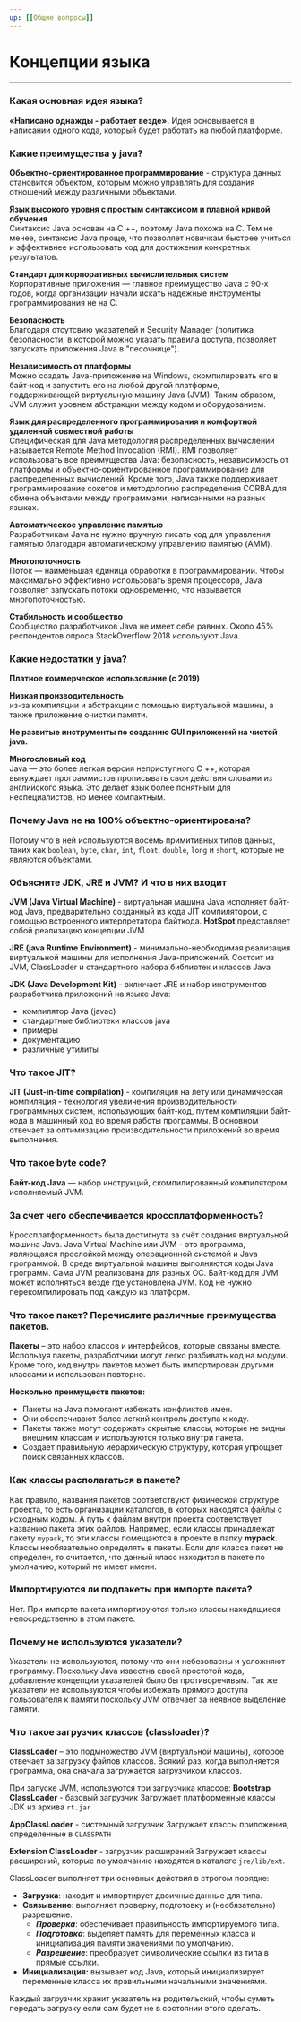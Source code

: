 ```yaml
---
up: [[Общие вопросы]]
---
```

# Концепции языка
---
### Какая основная идея языка?
**«Написано однажды - работает везде».** 
Идея основывается в написании одного кода, который будет работать на любой платформе.

### Какие преимущества у java?
**Объектно-ориентированное программирование** - структура данных становится объектом, которым можно управлять для создания отношений между различными объектами.  
  
**Язык высокого уровня с простым синтаксисом и плавной кривой обучения**  
Синтаксис Java основан на C ++, поэтому Java похожа на C. Тем не менее, синтаксис Java проще, что позволяет новичкам быстрее учиться и эффективнее использовать код для достижения конкретных результатов.  
  
**Стандарт для корпоративных вычислительных систем**  
Корпоративные приложения — главное преимущество Java с 90-х годов, когда организации начали искать надежные инструменты программирования не на C.  
  
**Безопасность**  
Благодаря отсутсвию указателей и Security Manager (политика безопасности, в которой можно указать правила доступа, позволяет запускать приложения Java в "песочнице").  
  
**Независимость от платформы**  
Можно создать Java-приложение на Windows, скомпилировать его в байт-код и запустить его на любой другой платформе, поддерживающей виртуальную машину Java (JVM). Таким образом, JVM служит уровнем абстракции между кодом и оборудованием.  
  
**Язык для распределенного программирования и комфортной удаленной совместной работы**  
Специфическая для Java методология распределенных вычислений называется Remote Method Invocation (RMI). RMI позволяет использовать все преимущества Java: безопасность, независимость от платформы и объектно-ориентированное программирование для распределенных вычислений. Кроме того, Java также поддерживает программирование сокетов и методологию распределения CORBA для обмена объектами между программами, написанными на разных языках.  
  
**Автоматическое управление памятью**  
Разработчикам Java не нужно вручную писать код для управления памятью благодаря автоматическому управлению памятью (AMM).  
  
**Многопоточность**  
Поток — наименьшая единица обработки в программировании. Чтобы максимально эффективно использовать время процессора, Java позволяет запускать потоки одновременно, что называется многопоточностью.  
  
**Стабильность и сообщество**  
Сообщество разработчиков Java не имеет себе равных. Около 45% респондентов опроса StackOverflow 2018 используют Java.

### Какие недостатки у java?
**Платное коммерческое использование (с 2019)**  
  
**Низкая производительность**  
из-за компиляции и абстракции с помощью виртуальной машины, а также приложение очистки памяти.  
  
**Не развитые инструменты по созданию GUI приложений на чистой java.**  
  
**Многословный код**  
Java — это более легкая версия неприступного C ++, которая вынуждает программистов прописывать свои действия словами из английского языка. Это делает язык более понятным для неспециалистов, но менее компактным.

### Почему Java не на 100% объектно-ориентирована?
Потому что в ней используются восемь примитивных типов данных, таких как `boolean`, `byte`, `char`, `int`, `float`, `double`, `long` и `short`, которые не являются объектами.

### Объясните JDK, JRE и JVM? И что в них входит

**JVM (Java Virtual Machine)** - виртуальная машина Java исполняет байт-код Java, предварительно созданный из кода JIT компилятором, с помощью встроенного интерпретатора байткода.
**HotSpot** представляет собой реализацию концепции JVM.

**JRE (java Runtime Environment)** - минимально-необходимая реализация виртуальной машины для исполнения Java-приложений. Состоит из JVM, ClassLoader и стандартного набора библиотек и классов Java

**JDK (Java Development Kit)** - включает JRE и набор инструментов разработчика приложений на языке Java:  
- компилятор Java (javac)  
- стандартные библиотеки классов java  
- примеры  
- документацию  
- различные утилиты

### Что такое JIT?
**JIT (Just-in-time compilation)** - компиляция на лету или динамическая компиляция - технология увеличения производительности программных систем, использующих байт-код, путем компиляции байт-кода в машинный код во время работы программы.
В основном отвечает за оптимизацию производительности приложений во время выполнения.

### Что такое byte code?
**Байт-код Java** — набор инструкций, скомпилированный компилятором, исполняемый JVM.

### За счет чего обеспечивается кроссплатформенность?
Кроссплатформенность была достигнута за счёт создания виртуальной машина Java. Java Virtual Machine или JVM - это программа, являющаяся прослойкой между операционной системой и Java программой. В среде виртуальной машины выполняются коды Java программ. Сама JVM реализована для разных ОС.
Байт-код для JVM может исполняться везде где установлена JVM.
Код не нужно перекомпилировать под каждую из платформ.

### Что такое пакет? Перечислите различные преимущества пакетов.
**Пакеты** – это набор классов и интерфейсов, которые связаны вместе. Используя пакеты, разработчики могут легко разбивать код на модули. Кроме того, код внутри пакетов может быть импортирован другими классами и использован повторно.

**Несколько преимуществ пакетов:**
* Пакеты на Java помогают избежать конфликтов имен.
* Они обеспечивают более легкий контроль доступа к коду.
* Пакеты также могут содержать скрытые классы, которые не видны внешним классам и используются только внутри пакета.
* Создает правильную иерархическую структуру, которая упрощает поиск связанных классов.

### Как классы располагаться в пакете?
Как правило, названия пакетов соответствуют физической структуре проекта, то есть организации каталогов, в которых находятся файлы с исходным кодом. А путь к файлам внутри проекта соответствует названию пакета этих файлов. Например, если классы принадлежат пакету `mypack`, то эти классы помещаются в проекте в папку **mypack**.
Классы необязательно определять в пакеты. Если для класса пакет не определен, то считается, что данный класс находится в пакете по умолчанию, который не имеет имени.

### Импортируются ли подпакеты при импорте пакета?
Нет. При импорте пакета импортируются только классы находящиеся непосредственно в этом пакете.

### Почему не используются указатели?
Указатели не используются, потому что они небезопасны и усложняют программу. Поскольку Java известна своей простотой кода, добавление концепции указателей было бы противоречивым.
Так же указатели не используются чтобы избежать прямого доступа пользователя к памяти поскольку JVM отвечает за неявное выделение памяти.

### Что такое загрузчик классов (classloader)?
**ClassLoader** – это подмножество JVM (виртуальной машины), которое отвечает за загрузку файлов классов. Всякий раз, когда выполняется программа, она сначала загружается загрузчиком классов.

При запуске JVM, используются три загрузчика классов:
**Bootstrap ClassLoader** - базовый загрузчик
Загружает платформенные классы JDK из архива `rt.jar`

**AppClassLoader** - системный загрузчик
Загружает классы приложения, определенные в `CLASSPATH` 

**Extension ClassLoader** - загрузчик расширений 
Загружает классы расширений, которые по умолчанию находятся в каталоге `jre/lib/ext`.

ClassLoader выполняет три основных действия в строгом порядке:
* **Загрузка**: находит и импортирует двоичные данные для типа.
* **Связывание**: выполняет проверку, подготовку и (необязательно) разрешение.
	 * ***Проверка***: обеспечивает правильность импортируемого типа.
	 * ***Подготовка***: выделяет память для переменных класса и инициализация памяти значениями по умолчанию.
	 * ***Разрешение***: преобразует символические ссылки из типа в прямые ссылки.
* **Инициализация:** вызывает код Java, который инициализирует переменные класса их правильными начальными значениями.

Каждый загрузчик хранит указатель на родительский, чтобы суметь передать загрузку если сам будет не в состоянии этого сделать.